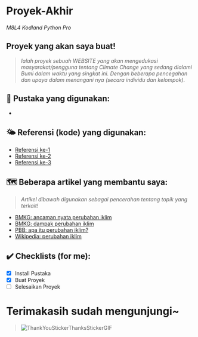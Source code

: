# Proyek-Akhir
_M8L4 Kodland Python Pro_

## Proyek yang akan saya buat!
> _Ialah proyek sebuah WEBSITE yang akan mengedukasi masyarakat/pengguna tentang _Climate Change_ yang sedang dialami Bumi dalam waktu yang singkat ini. Dengan beberapa pencegahan dan upaya dalam menangani nya (secara individu dan kelompok)._

## 📖 Pustaka yang digunakan: 
  - 

## 🌤️ Referensi (kode) yang digunakan:
  - [Referensi ke-1](https://github.com/yenchiah/project-website-template)
  - [Referensi ke-2](https://github.com/GitKodland/Calculator---ind/tree/form)
  - [Referensi ke-3](https://github.com/GitKodland/portfolio-ind)

## 🗺️ Beberapa artikel yang membantu saya: 
> _Artikel dibawah digunakan sebagai pencerahan tentang topik yang terkait!_

  - [BMKG: ancaman nyata perubahan iklim](https://www.bmkg.go.id/press-release/?p=di-lokakarya-iklim-internasional-bali-bmkg-kembali-ingatkan-dahsyatnya-dampak-perubahan-iklim&tag=press-release&lang=ID)
  - [BMKG: dampak perubahan iklim](https://www.bmkg.go.id/press-release/?p=atasi-krisis-air-bmkg-teknologi-dan-kearifan-lokal-jadi-jurus-ampuh&tag=press-release&lang=ID)
  - [PBB: apa itu perubahan iklim?](https://indonesia.un.org/id/172909-apa-itu-perubahan-iklim)
  - [Wikipedia: perubahan iklim](https://id.wikipedia.org/wiki/Perubahan_iklim)

## ✔️ Checklists (for me):
- [x] Install Pustaka
- [x] Buat Proyek
- [ ] Selesaikan Proyek
  
# Terimakasih sudah mengunjungi~
> ![ThankYouStickerThanksStickerGIF](https://github.com/yuwwunn/proyek-akhirr/assets/148557241/28ffe843-9f0a-4451-89d4-7b9227930770)


